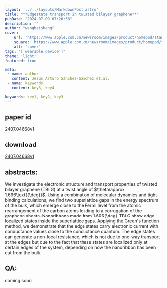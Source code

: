 ```yaml
---
layout: '../../layouts/MarkdownPost.astro'
title: "**Edgestate transport in twisted bilayer graphene**"
pubDate: "2024-07-09 07:20:38"
description: ''
author: "wanghaisheng"
cover:
    url: 'https://www.apple.com.cn/newsroom/images/product/homepod/standard/Apple-HomePod-hero-230118_big.jpg.large_2x.jpg'
    square: 'https://www.apple.com.cn/newsroom/images/product/homepod/standard/Apple-HomePod-hero-230118_big.jpg.large_2x.jpg'
    alt: 'cover'
tags: "['wearable device']" 
theme: 'light'
featured: true

meta:
 - name: author
   content: Jesús Arturo Sánchez-Sánchez et.al.
 - name: keywords
   content: key3, key4

keywords: key1, key2, key3
---
```


## paper id
2407.04668v1
## download
[2407.04668v1](http://arxiv.org/abs/2407.04668v1)
## abstracts:
We investigate the electronic structure and transport properties of twisted bilayer graphene (TBLG) at a twist angle of $\theta\approx 1.696\text{{\deg}}$. Using a combination of molecular dynamics and tight-binding calculations, we find two superlattice gaps in the energy spectrum of the bulk, which emerge close to the Fermi level from the atomic rearrangement of the carbon atoms leading to a corrugation of the graphene sheets. Nanoribbons made from 1.696{\deg}-TBLG show edge-localized states inside the superlattice gaps. Applying the Green's function method, we demonstrate that the edge states carry electronic current with conductance values close to the conductance quantum. The edge states can generate a non-local resistance, which is not due to one-way transport at the edges but due to the fact that these states are localized only at certain edges of the system, depending on how the nanoribbon has been cut from the bulk.
## QA:
coming soon
